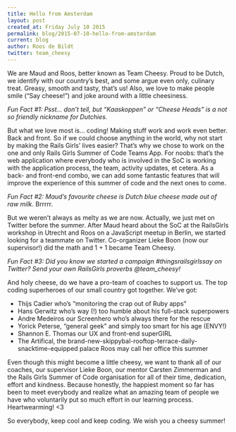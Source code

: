 ```yaml
---
title: Hello from Amsterdam
layout: post
created_at: Friday July 10 2015 
permalink: blog/2015-07-10-hello-from-amsterdam
current: blog
author: Roos de Bildt
twitter: team_cheesy
---
```


We are Maud and Roos, better known as Team Cheesy. Proud to be Dutch, we identify with our country’s best, and some argue even only, culinary treat. Greasy, smooth and tasty, that’s us! Also, we love to make people smile (“Say cheese!”) and joke around with a little cheesiness.


_Fun Fact #1: Psst… don’t tell, but “Kaaskoppen” or “Cheese Heads” is a not so friendly nickname for Dutchies._


But what we love most is… coding! Making stuff work and work even better. Back and front. So if we could choose anything in the world, why not start by making the Rails Girls’ lives easier? That’s why we chose to work on the one and only Rails Girls Summer of Code Teams App. For noobs: that’s the web application where everybody who is involved in the SoC is working with the application process, the team, activity updates, et cetera. As a back- and front-end combo, we can add some fantastic features that will improve the experience of this summer of code and the next ones to come.

_Fun Fact #2: Maud’s favourite cheese is Dutch blue cheese made out of raw milk._
Brrrrr.

But we weren’t always as melty as we are now. Actually, we just met on Twitter before the summer. After Maud heard about the SoC at the RailsGirls workshop in Utrecht and Roos on a JavaScript meetup in Berlin, we started looking for a teammate on Twitter. Co-organizer Lieke Boon (now our supervisor!) did the math and 1 + 1 became Team Cheesy.

_Fun Fact #3: Did you know we started a campaign #thingsrailsgirlssay on Twitter? Send your own RailsGirls proverbs @team_cheesy!_

And holy cheese, do we have a pro-team of coaches to support us. The top coding superheroes of our small country got together. We’ve got:

* Thijs Cadier who’s “monitoring the crap out of Ruby apps”  
* Hans Gerwitz who’s way (!) too humble about his full-stack superpowers  
* Andre Medeiros our Screenhero who’s always there for the rescue  
* Yorick Peterse, “general geek” and simply too smart for his age (ENVY!)  
* Shannon E. Thomas our UX and front-end superGIRL  
* The Artifical, the brand-new-skippybal-rooftop-terrace-daily-snacktime-equipped palace Roos may call her office this summer  

Even though this might become a little cheesy, we want to thank all of our coaches, our supervisor Lieke Boon, our mentor Carsten Zimmerman and the Rails Girls Summer of Code organisation for all of their time, dedication, effort and kindness. Because honestly, the happiest moment so far has been to meet everybody and realize what an amazing team of people we have who voluntarily put so much effort in our learning process. Heartwearming! <3

So everybody, keep cool and keep coding. We wish you a cheesy summer!



